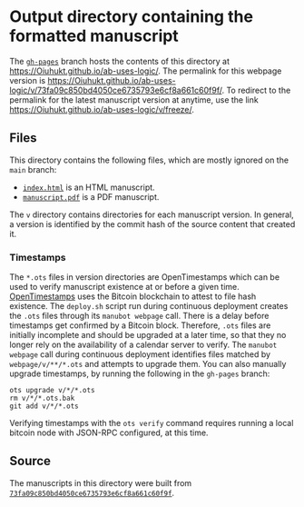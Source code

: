# Output directory containing the formatted manuscript

The [`gh-pages`](https://github.com/Oiuhukt/ab-uses-logic/tree/gh-pages) branch hosts the contents of this directory at <https://Oiuhukt.github.io/ab-uses-logic/>.
The permalink for this webpage version is <https://Oiuhukt.github.io/ab-uses-logic/v/73fa09c850bd4050ce6735793e6cf8a661c60f9f/>.
To redirect to the permalink for the latest manuscript version at anytime, use the link <https://Oiuhukt.github.io/ab-uses-logic/v/freeze/>.

## Files

This directory contains the following files, which are mostly ignored on the `main` branch:

+ [`index.html`](index.html) is an HTML manuscript.
+ [`manuscript.pdf`](manuscript.pdf) is a PDF manuscript.

The `v` directory contains directories for each manuscript version.
In general, a version is identified by the commit hash of the source content that created it.

### Timestamps

The `*.ots` files in version directories are OpenTimestamps which can be used to verify manuscript existence at or before a given time.
[OpenTimestamps](https://opentimestamps.org/) uses the Bitcoin blockchain to attest to file hash existence.
The `deploy.sh` script run during continuous deployment creates the `.ots` files through its `manubot webpage` call.
There is a delay before timestamps get confirmed by a Bitcoin block.
Therefore, `.ots` files are initially incomplete and should be upgraded at a later time, so that they no longer rely on the availability of a calendar server to verify.
The `manubot webpage` call during continuous deployment identifies files matched by `webpage/v/**/*.ots` and attempts to upgrade them.
You can also manually upgrade timestamps, by running the following in the `gh-pages` branch:

```shell
ots upgrade v/*/*.ots
rm v/*/*.ots.bak
git add v/*/*.ots
```

Verifying timestamps with the `ots verify` command requires running a local bitcoin node with JSON-RPC configured, at this time.

## Source

The manuscripts in this directory were built from
[`73fa09c850bd4050ce6735793e6cf8a661c60f9f`](https://github.com/Oiuhukt/ab-uses-logic/commit/73fa09c850bd4050ce6735793e6cf8a661c60f9f).
